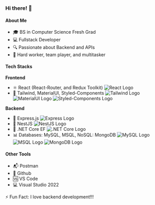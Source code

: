 ### Hi there! 👋

#### About Me

- 🎓 BS in Computer Science Fresh Grad
- 💻 Fullstack Developer
- 🔍 Passionate about Backend and APIs
- 🚀 Hard worker, team player, and multitasker

#### Tech Stacks

**Frontend**
- ⚛️ React (React-Router, and Redux Toolkit) ![React Logo](https://example.com/react-logo.png)
- 🎨 Tailwind, MaterialUI, Styled-Components ![Tailwind Logo](https://example.com/tailwind-logo.png) ![MaterialUI Logo](https://example.com/materialui-logo.png) ![Styled-Components Logo](https://example.com/styled-components-logo.png)

**Backend**
- 🚀 Express.js ![Express Logo](https://example.com/express-logo.png)
- 🦄 NestJS ![NestJS Logo](https://example.com/nestjs-logo.png)
- 🔧 .NET Core EF ![.NET Core Logo](https://example.com/dotnet-core-logo.png)
- 📊 Databases: MySQL, MSQL, NoSQL: MongoDB ![MySQL Logo](https://example.com/mysql-logo.png) ![MSQL Logo](https://example.com/msql-logo.png) ![MongoDB Logo](https://example.com/mongodb-logo.png)

#### Other Tools

- 📬 Postman
- 🐙 Github
- 🆚 VS Code
- 💻 Visual Studio 2022

⚡ Fun Fact: I love backend development!!!
